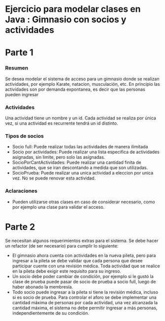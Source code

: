 # Ejercicio para modelar clases en Java : Gimnasio con socios y actividades

# Parte 1

### Resumen
Se desea modelar el sistema de acceso para un gimnasio donde se realizan actividades, por ejemplo Karate, natacion, musculación, etc. En principio las actividades son por demanda expontanea, es decir que las personas pueden ingresar 

### Actividades
Una actividad tiene un nombre y un id. Cada actividad se realiza por única vez, si una actividad es recurrente tendrá un id distinto.

### Tipos de socios

- Socio full: Puede realizar todas las actividades de manera ilimitada
- Socio por actividades: Puede realizar una lista especifica de actividades asignadas, sin limite, pero solo las asignadas.
- SocioPorCantActividades: Puede realizar una cantidad finita de actividades, que se iran descontando a medida que son utilizadas.
- SocioPrueba: Puede realizar una unica actividad a eleccion por unica vez. No se puede renovar esta actividad.

### Aclaraciones
- Pueden utilizarse otras clases en caso de considerar necesario, como por ejemplo una clase para validar el acceso.

# Parte 2

Se necesitan algunos requerimientos extras para el sistema. Se debe hacer un refactor (de ser necesario) para cumplir lo siguiente:
- El gimnasio ahora cuenta con actividades en la nueva pileta, pero para ingresar a la pileta se debe validar que cada persona que desee participar cuente con una revisión médica. Toda actividad que se realice en la pileta debe exigir este requisito para su ingreso.
- Un socio debe poder cambiar de condición, por ejemplo si le gustó la clase de prueba puede pasar de socio de prueba a socio full, luego de haber abonado la membresía.
- Todo socio puede ingresar a la pileta si tiene la revisión médica, incluso si es socio de prueba.
Para controlar el aforo se debe implementar una cantidad máxima de personas por cada actividad, una vez alcanzada la cantidad máxima, el sistema no debe permitir ingresar a más personas, independientemente de su condición.